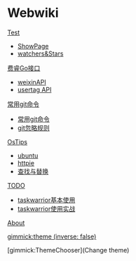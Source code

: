 <!--
  -- Name of your wiki
  -- Do NOT remove the leading `#` character.
  -->

# Webwiki 


<!--
  -- Navigation
  -- (Read: http://dynalon.github.io/mdwiki/#!quickstart.md#Adding_a_navigation)
  -->

<!-- [About](pages/about.md) -->
<!-- [Download](pages/download.md) -->

<!-- A more complex navigation example: ----------------------------------------

[Menu Item 1]()

  * # SubMenu Heading 1
  * [SubMenu Item 1](pages/subitem1.md)
  * [SubMenu Item 2](pages/subitem2.md)
  - - - -
  * # SubMenu Heading 2
  * [SubMenu Item 3](pages/subitem3.md)
  - - - -
  * # SubMenu Heading 3
  * [SubMenu Item 3](pages/subitem3.md)

[Menu Item 2](pages/item2.md)

[Menu Item 3](pages/item3.md)

---------------------------------------------------------------------------- -->


[Test]()

 * [ShowPage](pages/test/testPage.md)
 * [watchers&Stars](pages/test/github.md)

[费睿Go接口]()

 * [weixinAPI](pages/goapi/weixin/index.md)
 * [usertag API](pages/goapi/usertag/index.md)

[常用git命令]()

 * [常用git命令](pages/gitstudy/oftenuse.md)
 * [git忽略规则](pages/gitstudy/gitignore.md)

[OsTips]()

 * [ubuntu](pages/ostips/ubuntu.md)
 * [httpie](pages/ostips/httpie.md)
 * [查找与替换](pages/ostips/osfind.md)


[TODO]()

 * [taskwarrior基本使用](pages/todo/task1.md)
 * [taskwarrior使用实战](pages/todo/task_use_summary.md)

[About](pages/about/about.md)

<!--
  -- Change the Language
  -- Could be useful when there's' more than one language wiki.
  -->

<!--
[Change the Language]()

  * [English (United States)](/en_US/)
  * [English (United Kingdom)](/en_GB/)
  * [Italian](/it/)
-->

<!--
  -- Let the user choose a theme
  -- (Read: http://dynalon.github.io/mdwiki/#!quickstart.md#Adding_a_navigation)
  -->

<!--
[gimmick:themechooser](Choose theme)
-->

<!--
  -- Default theme
  -- (Read: http://dynalon.github.io/mdwiki/#!customizing.md#Theme_chooser)
  -->

<!-- [gimmick:theme](spacelab) -->

<!-- set a default theme -->
[gimmick:theme (inverse: false)](bootstrap)

<!-- show a theme chooser in the menu bar -->
[gimmick:ThemeChooser](Change theme)

<!-- show a fork me on github ribbon -->
<!-- [gimmick:forkmeongithub](http://github.com/Dynalon/mdwiki-seed/) -->
